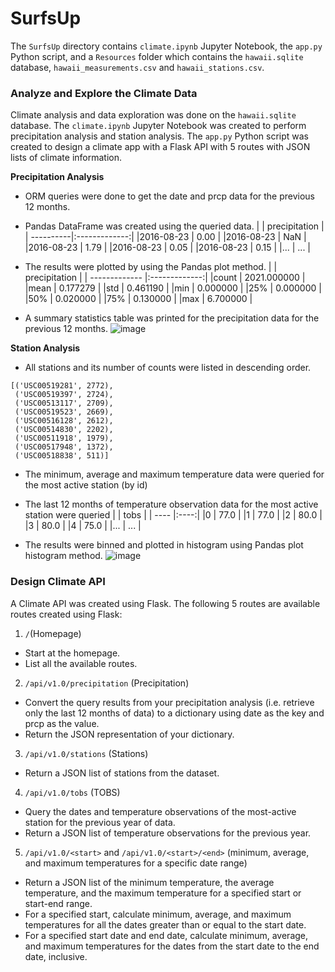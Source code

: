 # SurfsUp

The `SurfsUp` directory contains `climate.ipynb` Jupyter Notebook, the `app.py` Python script, and a `Resources` folder which contains the `hawaii.sqlite` database, `hawaii_measurements.csv` and `hawaii_stations.csv`.

### Analyze and Explore the Climate Data
Climate analysis and data exploration was done on the `hawaii.sqlite` database. The `climate.ipynb` Jupyter Notebook was created to perform precipitation analysis and station analysis. The `app.py` Python script was created to design a climate app with a Flask API with 5 routes with JSON lists of climate information. 

**Precipitation Analysis**
* ORM queries were done to get the date and prcp data for the previous 12 months.

* Pandas DataFrame was created using the queried data.
  |           | precipitation |
  | ----------|:-------------:|
  |2016-08-23	| 0.00          |
  |2016-08-23	| NaN           |
  |2016-08-23	| 1.79          |
  |2016-08-23	| 0.05          |
  |2016-08-23	| 0.15          |
  |...	      | ...           |

* The results were plotted by using the Pandas plot method.
	|               | precipitation |
  | ------------- |:-------------:|
  |count	        | 2021.000000   |
  |mean 	        | 0.177279      |
  |std  	        | 0.461190      |
  |min  	        | 0.000000      |
  |25%            |	0.000000      |
  |50%	          | 0.020000      |
  |75%	          | 0.130000      |
  |max	          | 6.700000      |

* A summary statistics table was printed for the precipitation data for the previous 12 months.
![image](https://user-images.githubusercontent.com/120543690/221071429-98f38337-cdee-4bfc-908a-b159c9794587.png)

**Station Analysis**
* All stations and its number of counts were listed in descending order.
```
[('USC00519281', 2772),
 ('USC00519397', 2724),
 ('USC00513117', 2709),
 ('USC00519523', 2669),
 ('USC00516128', 2612),
 ('USC00514830', 2202),
 ('USC00511918', 1979),
 ('USC00517948', 1372),
 ('USC00518838', 511)]
 ```
* The minimum, average and maximum temperature data were queried for the most active station (by id)

* The last 12 months of temperature observation data for the most active station were queried
  |      | tobs |
  | ---- |:----:|
  |0     | 77.0 |
  |1	 | 77.0 |
  |2	 | 80.0 |
  |3     | 80.0 |
  |4	 | 75.0 | 
  |...   | ...  |

* The results were binned and plotted in histogram using Pandas plot histogram method. 
![image](https://user-images.githubusercontent.com/120543690/221074591-79dc85f6-102a-40aa-8bd2-75f80ab42ce6.png)

### Design Climate API
A Climate API was created using Flask. The following 5 routes are available routes created using Flask:
1. `/`(Homepage)
- Start at the homepage.
- List all the available routes.

2. `/api/v1.0/precipitation` (Precipitation)
- Convert the query results from your precipitation analysis (i.e. retrieve only the last 12 months of data) to a dictionary using date as the key and prcp as the value.
- Return the JSON representation of your dictionary.

3. `/api/v1.0/stations` (Stations)
- Return a JSON list of stations from the dataset.

4. `/api/v1.0/tobs` (TOBS)
- Query the dates and temperature observations of the most-active station for the previous year of data.
- Return a JSON list of temperature observations for the previous year.

5. `/api/v1.0/<start>` and `/api/v1.0/<start>/<end>` (minimum, average, and maximum temperatures for a specific date range) 
 - Return a JSON list of the minimum temperature, the average temperature, and the maximum temperature for a specified start or start-end range.
 - For a specified start, calculate minimum, average, and maximum temperatures for all the dates greater than or equal to the start date.
 - For a specified start date and end date, calculate minimum, average, and maximum temperatures for the dates from the start date to the end date, inclusive.

